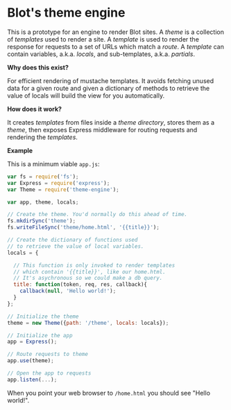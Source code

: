 # Blot's theme engine

This is a prototype for an engine to render Blot sites. A *theme* is a collection of *templates* used to render a site. A *template* is used to render the response for requests to a set of URLs which match a *route*. A *template* can contain variables, a.k.a. *locals*, and sub-templates, a.k.a. *partials*.

**Why does this exist?**

For efficient rendering of mustache templates. It avoids fetching unused data for a given route and given a dictionary of methods to retrieve the value of locals will build the view for you automatically.

**How does it work?**

It creates *templates* from files inside a *theme directory*, stores them as a *theme*, then exposes Express middleware for routing requests and rendering the *templates*.

**Example**

This is a minimum viable ```app.js```:

```javascript
var fs = require('fs');
var Express = require('express');
var Theme = require('theme-engine');

var app, theme, locals;

// Create the theme. You'd normally do this ahead of time.
fs.mkdirSync('theme');
fs.writeFileSync('theme/home.html', '{{title}}');

// Create the dictionary of functions used
// to retrieve the value of local variables.
locals = {

  // This function is only invoked to render templates
  // which contain '{{title}}', like our home.html.
  // It's asychronous so we could make a db query.
  title: function(token, req, res, callback){
    callback(null, 'Hello world!');
  }
};

// Initialize the theme
theme = new Theme({path: '/theme', locals: locals});

// Initialize the app
app = Express();

// Route requests to theme
app.use(theme);

// Open the app to requests
app.listen(...);
```

When you point your web browser to ```/home.html``` you should see "Hello world!".